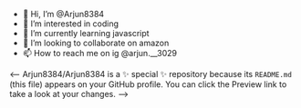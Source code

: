 - 👋 Hi, I’m @Arjun8384
- 👀 I’m interested in coding
- 🌱 I’m currently learning javascript
- 💞️ I’m looking to collaborate on amazon
- 📫 How to reach me on ig @arjun.__3029 

<--
Arjun8384/Arjun8384 is a ✨ special ✨ repository because its `README.md` (this file) appears on your GitHub profile.
You can click the Preview link to take a look at your changes.
-->

